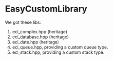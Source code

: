 # EasyCustomLibrary
We got these libs:  
1. ecl_complex.hpp (heritage)
2. ecl_database.hpp (heritage)
3. ecl_date.hpp (heritage)
4. ecl_queue.hpp, providing a custom queue type.
5. ecl_stack.hpp, providing a custom stack type.